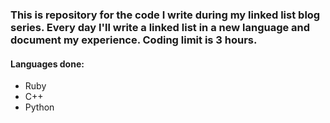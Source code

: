 ### This is repository for the code I write during my linked list blog series.  Every day I'll write a linked list in a new language and document my experience.  Coding limit is 3 hours.

#### Languages done:

* Ruby
* C++
* Python
